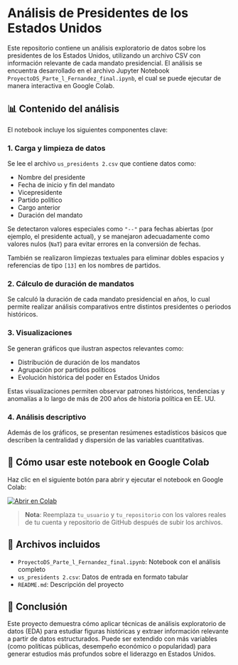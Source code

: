 
# Análisis de Presidentes de los Estados Unidos

Este repositorio contiene un análisis exploratorio de datos sobre los presidentes de los Estados Unidos, utilizando un archivo CSV con información relevante de cada mandato presidencial. El análisis se encuentra desarrollado en el archivo Jupyter Notebook `ProyectoDS_Parte_l_Fernandez_final.ipynb`, el cual se puede ejecutar de manera interactiva en Google Colab.

## 📊 Contenido del análisis

El notebook incluye los siguientes componentes clave:

### 1. Carga y limpieza de datos

Se lee el archivo `us_presidents 2.csv` que contiene datos como:
- Nombre del presidente
- Fecha de inicio y fin del mandato
- Vicepresidente
- Partido político
- Cargo anterior
- Duración del mandato

Se detectaron valores especiales como `"--"` para fechas abiertas (por ejemplo, el presidente actual), y se manejaron adecuadamente como valores nulos (`NaT`) para evitar errores en la conversión de fechas.

También se realizaron limpiezas textuales para eliminar dobles espacios y referencias de tipo `[13]` en los nombres de partidos.

### 2. Cálculo de duración de mandatos

Se calculó la duración de cada mandato presidencial en años, lo cual permite realizar análisis comparativos entre distintos presidentes o periodos históricos.

### 3. Visualizaciones

Se generan gráficos que ilustran aspectos relevantes como:
- Distribución de duración de los mandatos
- Agrupación por partidos políticos
- Evolución histórica del poder en Estados Unidos

Estas visualizaciones permiten observar patrones históricos, tendencias y anomalías a lo largo de más de 200 años de historia política en EE. UU.

### 4. Análisis descriptivo

Además de los gráficos, se presentan resúmenes estadísticos básicos que describen la centralidad y dispersión de las variables cuantitativas.

## 🚀 Cómo usar este notebook en Google Colab

Haz clic en el siguiente botón para abrir y ejecutar el notebook en Google Colab:

[![Abrir en Colab](https://colab.research.google.com/assets/colab-badge.svg)](https://colab.research.google.com/github/tu_usuario/tu_repositorio/blob/main/ProyectoDS_Parte_l_Fernandez_final.ipynb)

> **Nota**: Reemplaza `tu_usuario` y `tu_repositorio` con los valores reales de tu cuenta y repositorio de GitHub después de subir los archivos.

## 📁 Archivos incluidos

- `ProyectoDS_Parte_l_Fernandez_final.ipynb`: Notebook con el análisis completo
- `us_presidents 2.csv`: Datos de entrada en formato tabular
- `README.md`: Descripción del proyecto

## 🧠 Conclusión

Este proyecto demuestra cómo aplicar técnicas de análisis exploratorio de datos (EDA) para estudiar figuras históricas y extraer información relevante a partir de datos estructurados. Puede ser extendido con más variables (como políticas públicas, desempeño económico o popularidad) para generar estudios más profundos sobre el liderazgo en Estados Unidos.

